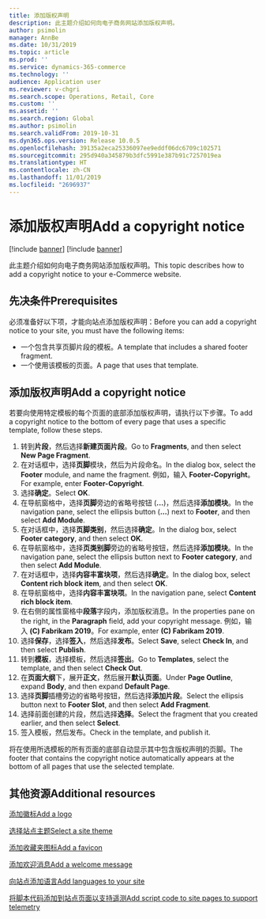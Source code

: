 ```yaml
---
title: 添加版权声明
description: 此主题介绍如何向电子商务网站添加版权声明。
author: psimolin
manager: AnnBe
ms.date: 10/31/2019
ms.topic: article
ms.prod: ''
ms.service: dynamics-365-commerce
ms.technology: ''
audience: Application user
ms.reviewer: v-chgri
ms.search.scope: Operations, Retail, Core
ms.custom: ''
ms.assetid: ''
ms.search.region: Global
ms.author: psimolin
ms.search.validFrom: 2019-10-31
ms.dyn365.ops.version: Release 10.0.5
ms.openlocfilehash: 39135a2eca25336097ee9eddf06dc6709c102571
ms.sourcegitcommit: 295d940a345879b3dfc5991e387b91c7257019ea
ms.translationtype: HT
ms.contentlocale: zh-CN
ms.lasthandoff: 11/01/2019
ms.locfileid: "2696937"
---
```

# <a name="add-a-copyright-notice"></a><span data-ttu-id="f272a-103">添加版权声明</span><span class="sxs-lookup"><span data-stu-id="f272a-103">Add a copyright notice</span></span>

[!include [banner](includes/preview-banner.md)]
[!include [banner](includes/banner.md)]

<span data-ttu-id="f272a-104">此主题介绍如何向电子商务网站添加版权声明。</span><span class="sxs-lookup"><span data-stu-id="f272a-104">This topic describes how to add a copyright notice to your e-Commerce website.</span></span>

## <a name="prerequisites"></a><span data-ttu-id="f272a-105">先决条件</span><span class="sxs-lookup"><span data-stu-id="f272a-105">Prerequisites</span></span>

<span data-ttu-id="f272a-106">必须准备好以下项，才能向站点添加版权声明：</span><span class="sxs-lookup"><span data-stu-id="f272a-106">Before you can add a copyright notice to your site, you must have the following items:</span></span>

- <span data-ttu-id="f272a-107">一个包含共享页脚片段的模板。</span><span class="sxs-lookup"><span data-stu-id="f272a-107">A template that includes a shared footer fragment.</span></span>
- <span data-ttu-id="f272a-108">一个使用该模板的页面。</span><span class="sxs-lookup"><span data-stu-id="f272a-108">A page that uses that template.</span></span>

## <a name="add-a-copyright-notice"></a><span data-ttu-id="f272a-109">添加版权声明</span><span class="sxs-lookup"><span data-stu-id="f272a-109">Add a copyright notice</span></span>

<span data-ttu-id="f272a-110">若要向使用特定模板的每个页面的底部添加版权声明，请执行以下步骤。</span><span class="sxs-lookup"><span data-stu-id="f272a-110">To add a copyright notice to the bottom of every page that uses a specific template, follow these steps.</span></span>

1. <span data-ttu-id="f272a-111">转到**片段**，然后选择**新建页面片段**。</span><span class="sxs-lookup"><span data-stu-id="f272a-111">Go to **Fragments**, and then select **New Page Fragment**.</span></span>
1. <span data-ttu-id="f272a-112">在对话框中，选择**页脚**模块，然后为片段命名。</span><span class="sxs-lookup"><span data-stu-id="f272a-112">In the dialog box, select the **Footer** module, and name the fragment.</span></span> <span data-ttu-id="f272a-113">例如，输入 **Footer-Copyright**。</span><span class="sxs-lookup"><span data-stu-id="f272a-113">For example, enter **Footer-Copyright**.</span></span>
1. <span data-ttu-id="f272a-114">选择**确定**。</span><span class="sxs-lookup"><span data-stu-id="f272a-114">Select **OK**.</span></span>
1. <span data-ttu-id="f272a-115">在导航窗格中，选择**页脚**旁边的省略号按钮 (**...**)，然后选择**添加模块**。</span><span class="sxs-lookup"><span data-stu-id="f272a-115">In the navigation pane, select the ellipsis button (**...**) next to **Footer**, and then select **Add Module**.</span></span>
1. <span data-ttu-id="f272a-116">在对话框中，选择**页脚类别**，然后选择**确定**。</span><span class="sxs-lookup"><span data-stu-id="f272a-116">In the dialog box, select **Footer category**, and then select **OK**.</span></span>
1. <span data-ttu-id="f272a-117">在导航窗格中，选择**页类别脚**旁边的省略号按钮，然后选择**添加模块**。</span><span class="sxs-lookup"><span data-stu-id="f272a-117">In the navigation pane, select the ellipsis button next to **Footer category**, and then select **Add Module**.</span></span>
1. <span data-ttu-id="f272a-118">在对话框中，选择**内容丰富块项**，然后选择**确定**。</span><span class="sxs-lookup"><span data-stu-id="f272a-118">In the dialog box, select **Content rich block item**, and then select **OK**.</span></span>
1. <span data-ttu-id="f272a-119">在导航窗格中，选择**内容丰富块项**。</span><span class="sxs-lookup"><span data-stu-id="f272a-119">In the navigation pane, select **Content rich block item**.</span></span>
1. <span data-ttu-id="f272a-120">在右侧的属性窗格中**段落**字段内，添加版权消息。</span><span class="sxs-lookup"><span data-stu-id="f272a-120">In the properties pane on the right, in the **Paragraph** field, add your copyright message.</span></span> <span data-ttu-id="f272a-121">例如，输入 **(C) Fabrikam 2019**。</span><span class="sxs-lookup"><span data-stu-id="f272a-121">For example, enter **(C) Fabrikam 2019**.</span></span>
1. <span data-ttu-id="f272a-122">选择**保存**，选择**签入**，然后选择**发布**。</span><span class="sxs-lookup"><span data-stu-id="f272a-122">Select **Save**, select **Check In**, and then select **Publish**.</span></span>
1. <span data-ttu-id="f272a-123">转到**模板**，选择模板，然后选择**签出**。</span><span class="sxs-lookup"><span data-stu-id="f272a-123">Go to **Templates**, select the template, and then select **Check Out**.</span></span>
1. <span data-ttu-id="f272a-124">在**页面大纲**下，展开**正文**，然后展开**默认页面**。</span><span class="sxs-lookup"><span data-stu-id="f272a-124">Under **Page Outline**, expand **Body**, and then expand **Default Page**.</span></span>
1. <span data-ttu-id="f272a-125">选择**页脚**插槽旁边的省略号按钮，然后选择**添加片段**。</span><span class="sxs-lookup"><span data-stu-id="f272a-125">Select the ellipsis button next to **Footer Slot**, and then select **Add Fragment**.</span></span>
1. <span data-ttu-id="f272a-126">选择前面创建的片段，然后选择**选择**。</span><span class="sxs-lookup"><span data-stu-id="f272a-126">Select the fragment that you created earlier, and then select **Select**.</span></span>
1. <span data-ttu-id="f272a-127">签入模板，然后发布。</span><span class="sxs-lookup"><span data-stu-id="f272a-127">Check in the template, and publish it.</span></span>

<span data-ttu-id="f272a-128">将在使用所选模板的所有页面的底部自动显示其中包含版权声明的页脚。</span><span class="sxs-lookup"><span data-stu-id="f272a-128">The footer that contains the copyright notice automatically appears at the bottom of all pages that use the selected template.</span></span>

## <a name="additional-resources"></a><span data-ttu-id="f272a-129">其他资源</span><span class="sxs-lookup"><span data-stu-id="f272a-129">Additional resources</span></span>

[<span data-ttu-id="f272a-130">添加徽标</span><span class="sxs-lookup"><span data-stu-id="f272a-130">Add a logo</span></span>](add-logo.md)

[<span data-ttu-id="f272a-131">选择站点主题</span><span class="sxs-lookup"><span data-stu-id="f272a-131">Select a site theme</span></span>](select-site-theme.md)

[<span data-ttu-id="f272a-132">添加收藏夹图标</span><span class="sxs-lookup"><span data-stu-id="f272a-132">Add a favicon</span></span>](add-favicon.md)

[<span data-ttu-id="f272a-133">添加欢迎消息</span><span class="sxs-lookup"><span data-stu-id="f272a-133">Add a welcome message</span></span>](add-welcome-message.md)

[<span data-ttu-id="f272a-134">向站点添加语言</span><span class="sxs-lookup"><span data-stu-id="f272a-134">Add languages to your site</span></span>](add-languages-to-site.md)

[<span data-ttu-id="f272a-135">将脚本代码添加到站点页面以支持遥测</span><span class="sxs-lookup"><span data-stu-id="f272a-135">Add script code to site pages to support telemetry</span></span>](add-telemetry.md)


